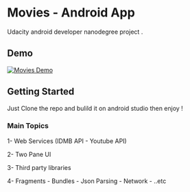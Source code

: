 # Movies - Android App

Udacity android developer nanodegree project .

## Demo

[![Movies Demo](http://img.youtube.com/vi/PjshqAN6QFE/0.jpg)](http://www.youtube.com/watch?v=PjshqAN6QFE)


## Getting Started

Just Clone the repo and bulild it on android studio then enjoy !

### Main Topics

1- Web Services (IDMB API - Youtube API)

2- Two Pane UI 

3- Third party libraries

4- Fragments - Bundles - Json Parsing - Network - ..etc



